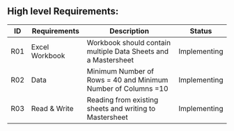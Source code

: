 ##  High level Requirements:
| ID | Requirements | Description | Status |
| --- | --- | --- | --- |
| R01 | Excel Workbook | Workbook should contain multiple Data Sheets and a Mastersheet | Implementing |
| R02 | Data | Minimum Number of Rows = 40 and Minimum Number of Columns =10 | Implementing |
| R03| Read & Write|  Reading from existing sheets and writing to Mastersheet | Implementing |
